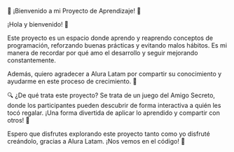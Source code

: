 🎉 ¡Bienvenido a mi Proyecto de Aprendizaje! 🎉

¡Hola y bienvenido! 👋

Este proyecto es un espacio donde aprendo y reaprendo conceptos de programación, reforzando buenas prácticas y evitando malos hábitos. Es mi manera de recordar por qué amo el desarrollo y seguir mejorando constantemente.

Además, quiero agradecer a Alura Latam por compartir su conocimiento y ayudarme en este proceso de crecimiento. 🙌

🔍 ¿De qué trata este proyecto?
Se trata de un juego del Amigo Secreto, donde los participantes pueden descubrir de forma interactiva a quién les tocó regalar. ¡Una forma divertida de aplicar lo aprendido y compartir con otros! 🎁

Espero que disfrutes explorando este proyecto tanto como yo disfruté creándolo, gracias a Alura Latam. ¡Nos vemos en el código! 🚀
